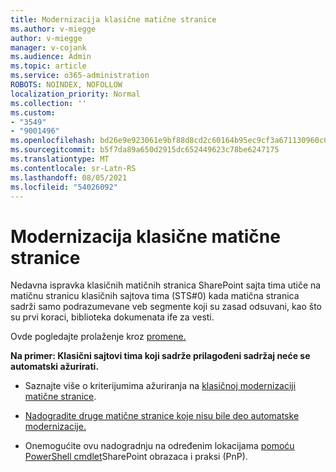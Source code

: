 ```yaml
---
title: Modernizacija klasične matične stranice
ms.author: v-miegge
author: v-miegge
manager: v-cojank
ms.audience: Admin
ms.topic: article
ms.service: o365-administration
ROBOTS: NOINDEX, NOFOLLOW
localization_priority: Normal
ms.collection: ''
ms.custom:
- "3549"
- "9001496"
ms.openlocfilehash: bd26e9e923061e9bf88d8cd2c60164b95ec9cf3a671130960c0412e3f31acbaf
ms.sourcegitcommit: b5f7da89a650d2915dc652449623c78be6247175
ms.translationtype: MT
ms.contentlocale: sr-Latn-RS
ms.lasthandoff: 08/05/2021
ms.locfileid: "54026092"
---
```

# <a name="modernize-the-classic-home-page"></a>Modernizacija klasične matične stranice

Nedavna ispravka klasičnih matičnih stranica SharePoint sajta tima utiče na matičnu stranicu klasičnih  sajtova tima (STS#0) kada matična stranica sadrži samo podrazumevane veb segmente koji su zasad odsuvani, kao što su prvi koraci, biblioteka dokumenata ife za vesti.

Ovde pogledajte prolaženje kroz [promene.](https://docs.microsoft.com/sharepoint/sharepointonline/media/homepage-upgrade-gif.gif) 

**Na primer: Klasični sajtovi tima koji sadrže prilagođeni sadržaj neće se automatski ažurirati.**

* Saznajte više o kriterijumima ažuriranja na [klasičnoj modernizaciji matične stranice](https://docs.microsoft.com/sharepoint/disable-auto-modernization-classic-home-pages#why-update-classic-team-site-home-pages-to-modern).

* [Nadogradite druge matične stranice koje nisu bile deo automatske modernizacije.](https://docs.microsoft.com/sharepoint/dev/transform/modernize-userinterface-site-pages)

* Onemogućite ovu nadogradnju na određenim lokacijama [pomoću PowerShell cmdlet](https://docs.microsoft.com/powershell/sharepoint/sharepoint-pnp/sharepoint-pnp-cmdlets)SharePoint obrazaca i praksi (PnP).
